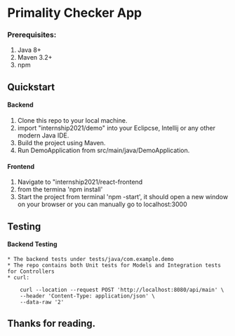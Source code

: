 # Primality Checker App

### Prerequisites:
1. Java 8+
2. Maven 3.2+
3. npm

## Quickstart

#### Backend
1. Clone this repo to your local machine.
2. import "internship2021/demo" into your Eclipcse, Intellij or any other modern Java IDE.
3. Build the project using Maven.
4. Run DemoApplication from src/main/java/DemoApplication.

#### Frontend
1. Navigate to "internship2021/react-frontend
2. from the termina 'npm install'
3. Start the project from terminal 'npm -start', it should open a new window on your browser or you can manually go to localhost:3000

## Testing

#### Backend Testing
    * The backend tests under tests/java/com.example.demo
    * The repo contains both Unit tests for Models and Integration tests for Controllers
    * curl:
```
    curl --location --request POST 'http://localhost:8080/api/main' \
    --header 'Content-Type: application/json' \
    --data-raw '2'
```

## Thanks for reading.
